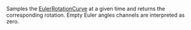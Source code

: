 Samples the [EulerRotationCurve](https://developer.roblox.com/en-us/api-reference/class/EulerRotationCurve) at a given time and returns the corresponding rotation. Empty Euler angles channels are interpreted as zero.